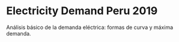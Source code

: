 # Electricity Demand Peru 2019
Análisis básico de la demanda eléctrica: formas de curva y máxima demanda. 
